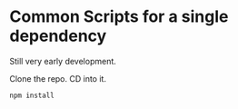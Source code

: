# Common Scripts for a single dependency

Still very early development.

Clone the repo. CD into it.

`npm install`

